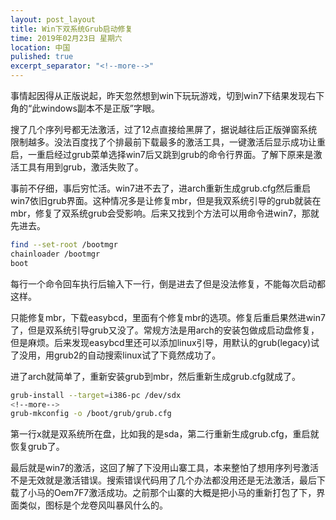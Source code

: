 ```yaml
---
layout: post_layout
title: Win下双系统Grub启动修复
time: 2019年02月23日 星期六
location: 中国
pulished: true
excerpt_separator: "<!--more-->"
---
```




事情起因得从正版说起，昨天忽然想到win下玩玩游戏，切到win7下结果发现右下角的“此windows副本不是正版”字眼。

搜了几个序列号都无法激活，过了12点直接给黑屏了，据说越往后正版弹窗系统限制越多。没法百度找了个排最前下载最多的激活工具，一键激活后显示成功让重启，一重启经过grub菜单选择win7后又跳到grub的命令行界面。了解下原来是激活工具有用到grub，激活失败了。

事前不仔细，事后穷忙活。win7进不去了，进arch重新生成grub.cfg然后重启win7依旧grub界面。这种情况多是让修复mbr，但是我双系统引导的grub就装在mbr，修复了双系统grub会受影响。后来又找到个方法可以用命令进win7，那就先进去。
```bash
find --set-root /bootmgr	
chainloader /bootmgr	
boot
```

每行一个命令回车执行后输入下一行，倒是进去了但是没法修复，不能每次启动都这样。

只能修复mbr，下载easybcd，里面有个修复mbr的选项。修复后重启果然进win7了，但是双系统引导grub又没了。常规方法是用arch的安装包做成启动盘修复，但是麻烦。后来发现easybcd里还可以添加linux引导，用默认的grub(legacy)试了没用，用grub2的自动搜索linux试了下竟然成功了。

进了arch就简单了，重新安装grub到mbr，然后重新生成grub.cfg就成了。

```bash
grub-install --target=i386-pc /dev/sdx
<!--more-->
grub-mkconfig -o /boot/grub/grub.cfg
```

第一行x就是双系统所在盘，比如我的是sda，第二行重新生成grub.cfg，重启就恢复grub了。

最后就是win7的激活，这回了解了下没用山寨工具，本来整怕了想用序列号激活不是无效就是激活错误。搜索错误代码用了几个办法都没用还是无法激活，最后下载了小马的Oem7F7激活成功。之前那个山寨的大概是把小马的重新打包了下，界面类似，图标是个龙卷风叫暴风什么的。
